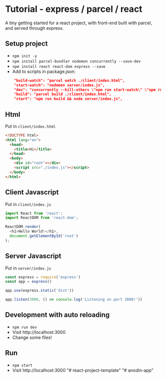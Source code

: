 # Tutorial - express / parcel / react

A tiny getting started for a react project, with front-end built with parcel, and served through express.

## Setup project

* `npm init -y`
* `npm install parcel-bundler nodemon concurrently --save-dev`
* `npm install react react-dom express --save`
* Add to scripts in package.json:

```json
    "build-watch": "parcel watch ./client/index.html",
    "start-watch": "nodemon server/index.js",
    "dev": "concurrently --kill-others \"npm run start-watch\" \"npm run build-watch\"",
    "build": "parcel build ./client/index.html",
    "start": "npm run build && node server/index.js",
```

## Html

Put in `client/index.html`

```html
<!DOCTYPE html>
<html lang="en">
  <head>
    <title>Hi</title>
  </head>
  <body>
    <div id="root"></div>
    <script src="./index.js"></script>
  </body>
</html>
```

## Client Javascript

Put in `client/index.js`

```javascript
import React from 'react';
import ReactDOM from 'react-dom';

ReactDOM.render(
  <h1>Hello World!</h1>,
  document.getElementById('root')
);
```

## Server Javascript

Put in `server/index.js`

```javascript
const express = require('express')
const app = express()

app.use(express.static('dist'))

app.listen(3000, () => console.log('Listening on port 3000!'))
```

## Development with auto reloading

* `npm run dev`
* Visit http://localhost:3000
* Change some files!

## Run

* `npm start`
* Visit http://localhost:3000
"# react-project-template" 
"# anodin-app" 
